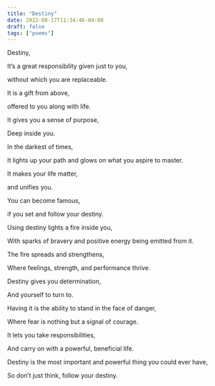 ```yaml
---
title: "Destiny"
date: 2022-08-17T11:34:46-04:00
draft: false
tags: ["poems"]
---
```


Destiny,


It’s a great responsibility given just to you,

without which you are replaceable.


It is a gift from above,

offered to you along with life.


It gives you a sense of purpose,  

Deep inside you.  


In the darkest of times,  

It lights up your path and glows on what you aspire to master.  


It makes your life matter,  

and unifies you.  


You can become famous,  

if you set and follow your destiny.  


Using destiny lights a fire inside you,  

With sparks of bravery and positive energy being emitted from it.  


The fire spreads and strengthens,  

Where feelings, strength, and performance thrive.  


Destiny gives you determination,  

And yourself to turn to.  


Having it is the ability to stand in the face of danger,  

Where fear is nothing but a signal of courage.  


It lets you take responsibilities,  

And carry on with a powerful, beneficial life.   


Destiny is the most important and powerful thing you could ever have,  

So don’t just think, follow your destiny.

